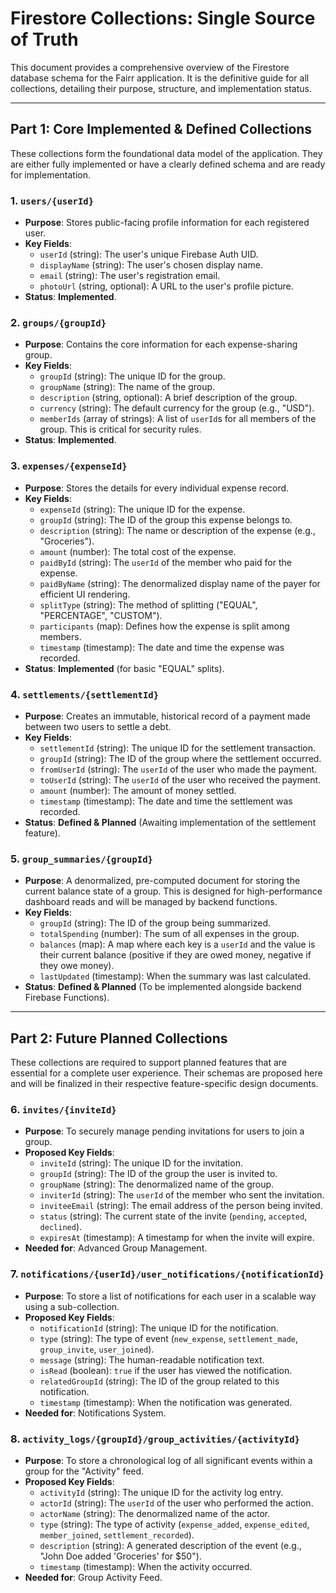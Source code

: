 # Firestore Collections: Single Source of Truth

This document provides a comprehensive overview of the Firestore database schema for the Fairr application. It is the definitive guide for all collections, detailing their purpose, structure, and implementation status.

---

## Part 1: Core Implemented & Defined Collections

These collections form the foundational data model of the application. They are either fully implemented or have a clearly defined schema and are ready for implementation.

### 1. `users/{userId}`
- **Purpose**: Stores public-facing profile information for each registered user.
- **Key Fields**:
  - `userId` (string): The user's unique Firebase Auth UID.
  - `displayName` (string): The user's chosen display name.
  - `email` (string): The user's registration email.
  - `photoUrl` (string, optional): A URL to the user's profile picture.
- **Status**: **Implemented**.

### 2. `groups/{groupId}`
- **Purpose**: Contains the core information for each expense-sharing group.
- **Key Fields**:
  - `groupId` (string): The unique ID for the group.
  - `groupName` (string): The name of the group.
  - `description` (string, optional): A brief description of the group.
  - `currency` (string): The default currency for the group (e.g., "USD").
  - `memberIds` (array of strings): A list of `userId`s for all members of the group. This is critical for security rules.
- **Status**: **Implemented**.

### 3. `expenses/{expenseId}`
- **Purpose**: Stores the details for every individual expense record.
- **Key Fields**:
  - `expenseId` (string): The unique ID for the expense.
  - `groupId` (string): The ID of the group this expense belongs to.
  - `description` (string): The name or description of the expense (e.g., "Groceries").
  - `amount` (number): The total cost of the expense.
  - `paidById` (string): The `userId` of the member who paid for the expense.
  - `paidByName` (string): The denormalized display name of the payer for efficient UI rendering.
  - `splitType` (string): The method of splitting ("EQUAL", "PERCENTAGE", "CUSTOM").
  - `participants` (map): Defines how the expense is split among members.
  - `timestamp` (timestamp): The date and time the expense was recorded.
- **Status**: **Implemented** (for basic "EQUAL" splits).

### 4. `settlements/{settlementId}`
- **Purpose**: Creates an immutable, historical record of a payment made between two users to settle a debt.
- **Key Fields**:
  - `settlementId` (string): The unique ID for the settlement transaction.
  - `groupId` (string): The ID of the group where the settlement occurred.
  - `fromUserId` (string): The `userId` of the user who made the payment.
  - `toUserId` (string): The `userId` of the user who received the payment.
  - `amount` (number): The amount of money settled.
  - `timestamp` (timestamp): The date and time the settlement was recorded.
- **Status**: **Defined & Planned** (Awaiting implementation of the settlement feature).

### 5. `group_summaries/{groupId}`
- **Purpose**: A denormalized, pre-computed document for storing the current balance state of a group. This is designed for high-performance dashboard reads and will be managed by backend functions.
- **Key Fields**:
  - `groupId` (string): The ID of the group being summarized.
  - `totalSpending` (number): The sum of all expenses in the group.
  - `balances` (map): A map where each key is a `userId` and the value is their current balance (positive if they are owed money, negative if they owe money).
  - `lastUpdated` (timestamp): When the summary was last calculated.
- **Status**: **Defined & Planned** (To be implemented alongside backend Firebase Functions).

---

## Part 2: Future Planned Collections

These collections are required to support planned features that are essential for a complete user experience. Their schemas are proposed here and will be finalized in their respective feature-specific design documents.

### 6. `invites/{inviteId}`
- **Purpose**: To securely manage pending invitations for users to join a group.
- **Proposed Key Fields**:
  - `inviteId` (string): The unique ID for the invitation.
  - `groupId` (string): The ID of the group the user is invited to.
  - `groupName` (string): The denormalized name of the group.
  - `inviterId` (string): The `userId` of the member who sent the invitation.
  - `inviteeEmail` (string): The email address of the person being invited.
  - `status` (string): The current state of the invite (`pending`, `accepted`, `declined`).
  - `expiresAt` (timestamp): A timestamp for when the invite will expire.
- **Needed for**: Advanced Group Management.

### 7. `notifications/{userId}/user_notifications/{notificationId}`
- **Purpose**: To store a list of notifications for each user in a scalable way using a sub-collection.
- **Proposed Key Fields**:
  - `notificationId` (string): The unique ID for the notification.
  - `type` (string): The type of event (`new_expense`, `settlement_made`, `group_invite`, `user_joined`).
  - `message` (string): The human-readable notification text.
  - `isRead` (boolean): `true` if the user has viewed the notification.
  - `relatedGroupId` (string): The ID of the group related to this notification.
  - `timestamp` (timestamp): When the notification was generated.
- **Needed for**: Notifications System.

### 8. `activity_logs/{groupId}/group_activities/{activityId}`
- **Purpose**: To store a chronological log of all significant events within a group for the "Activity" feed.
- **Proposed Key Fields**:
  - `activityId` (string): The unique ID for the activity log entry.
  - `actorId` (string): The `userId` of the user who performed the action.
  - `actorName` (string): The denormalized name of the actor.
  - `type` (string): The type of activity (`expense_added`, `expense_edited`, `member_joined`, `settlement_recorded`).
  - `description` (string): A generated description of the event (e.g., "John Doe added 'Groceries' for $50").
  - `timestamp` (timestamp): When the activity occurred.
- **Needed for**: Group Activity Feed.
